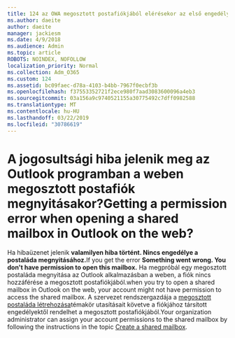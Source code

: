 ```yaml
---
title: 124 az OWA megosztott postafiókjából elérésekor az első engedély hiba?
ms.author: daeite
author: daeite
manager: jackiesm
ms.date: 4/9/2018
ms.audience: Admin
ms.topic: article
ROBOTS: NOINDEX, NOFOLLOW
localization_priority: Normal
ms.collection: Adm_O365
ms.custom: 124
ms.assetid: bc09faec-d78a-4103-b4bb-7967f0ecbf3b
ms.openlocfilehash: f37553352721f2ece980f7aad3083600096a4eb3
ms.sourcegitcommit: 03a156a9c9740521155a30775492c7dff0982588
ms.translationtype: MT
ms.contentlocale: hu-HU
ms.lasthandoff: 03/22/2019
ms.locfileid: "30786619"
---
```

# <a name="getting-a-permission-error-when-opening-a-shared-mailbox-in-outlook-on-the-web"></a><span data-ttu-id="4c108-102">A jogosultsági hiba jelenik meg az Outlook programban a weben megosztott postafiók megnyitásakor?</span><span class="sxs-lookup"><span data-stu-id="4c108-102">Getting a permission error when opening a shared mailbox in Outlook on the web?</span></span>

<span data-ttu-id="4c108-103">Ha hibaüzenet jelenik **valamilyen hiba történt. Nincs engedélye a postaláda megnyitásához.**</span><span class="sxs-lookup"><span data-stu-id="4c108-103">If you get the error **Something went wrong. You don't have permission to open this mailbox.**</span></span> <span data-ttu-id="4c108-104">Ha megpróbál egy megosztott postaláda megnyitása az Outlook alkalmazásban a weben, a fiók nincs hozzáférése a megosztott postafiókjából.</span><span class="sxs-lookup"><span data-stu-id="4c108-104">when you try to open a shared mailbox in Outlook on the web, your account might not have permission to access the shared mailbox.</span></span> <span data-ttu-id="4c108-105">A szervezet rendszergazdája a [megosztott postaláda létrehozása](https://support.office.com/article/871a246d-3acd-4bba-948e-5de8be0544c9)témakör utasításait követve a fiókjához társított engedélyektől rendelhet a megosztott postafiókjából.</span><span class="sxs-lookup"><span data-stu-id="4c108-105">Your organization administrator can assign your account permissions to the shared mailbox by following the instructions in the topic [Create a shared mailbox](https://support.office.com/article/871a246d-3acd-4bba-948e-5de8be0544c9).</span></span>
  

